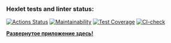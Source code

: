 ### Hexlet tests and linter status:
[![Actions Status](https://github.com/sheveleves/java-project-72/workflows/hexlet-check/badge.svg)](https://github.com/sheveleves/java-project-72/actions)
[![Maintainability](https://api.codeclimate.com/v1/badges/434f3d536c8b10cd7b87/maintainability)](https://codeclimate.com/github/sheveleves/java-project-72/maintainability)
[![Test Coverage](https://api.codeclimate.com/v1/badges/434f3d536c8b10cd7b87/test_coverage)](https://codeclimate.com/github/sheveleves/java-project-72/test_coverage)
[![CI-check](https://github.com/sheveleves/java-project-72/actions/workflows/Cl-check.yml/badge.svg)](https://github.com/sheveleves/java-project-72/actions/workflows/Cl-check.yml)
<p><a href="https://java-project-72-production-8c31.up.railway.app/"><u><b>Развернутое приложение здесь!</b></a></p>



